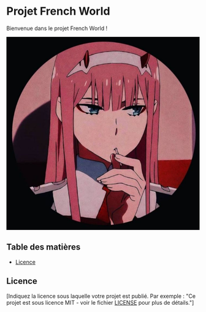 # Projet French World

Bienvenue dans le projet French World !

![Image d'aperçu](./img/9a741a3805456ded35ed2156a9ef8cc2.jpg)

## Table des matières

- [Licence](#licence)

## Licence

[Indiquez la licence sous laquelle votre projet est publié. Par exemple : "Ce projet est sous licence MIT - voir le fichier [LICENSE](LICENSE) pour plus de détails."]
